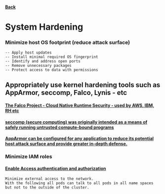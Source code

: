 #### [Back](README.md)
# System Hardening

### Minimize host OS footprint (reduce attack surface)
    -- Apply host updates
    -- Install minimal required OS fingerprint
    -- Identify and address open ports
    -- Remove unnecessary packages
    -- Protect access to data with permissions
## Appropriately use kernel hardening tools such as AppArmor, seccomp, Falco, Lynis - etc
#### [The Falco Project - Cloud Native Runtime Security - used by AWS, IBM, RH etc](https://falco.org/docs/)
#### [seccomp (secure computing) was originally intended as a means of safely running untrusted compute-bound programs](https://kubernetes.io/docs/tutorials/clusters/seccomp/)
#### [AppArmor can be configured for any application to reduce its potential host attack surface and provide greater in-depth defense.](https://kubernetes.io/docs/tutorials/clusters/apparmor/)



### Minimize IAM roles
#### [Enable Access authentication and authorization](https://kubernetes.io/docs/reference/access-authn-authz/authentication/)
    Minimize external access to the network.
    With the following all pods can talk to all pods in all name spaces but not to the outside of the cluster.
